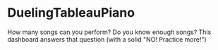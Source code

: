# DuelingTableauPiano
How many songs can you perform? Do you know enough songs? This dashboard answers that question (with a solid "NO! Practice more!")
